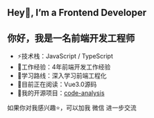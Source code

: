 ## Hey👋,  I’m a Frontend Developer
你好，我是一名前端开发工程师
---
* ⚡技术栈：JavaScript / TypeScript
* 🍻工作经验：4年前端开发工作经验
* 🏃学习路线：深入学习前端工程化
* 📖目前正在阅读：Vue3.0源码
* 📝我的开源项目：[code-analysis](https://github.com/TaurusJi/code-anaylsis)

如果你对我感兴趣⭐️，可以加我 微信 进一步交流
